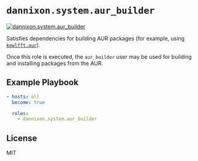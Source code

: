 # `dannixon.system.aur_builder`

[![dannixon.system.aur_builder](https://github.com/DanNixon/ansible-system/actions/workflows/aur_builder.yml/badge.svg?branch=main)](https://github.com/DanNixon/ansible-system/actions/workflows/aur_builder.yml)

Satisfies dependencies for building AUR packages (for example, using [`kewlfft.aur`](https://github.com/kewlfft/ansible-aur)).

Once this role is executed, the `aur_builder` user may be used for building and installing packages from the AUR.

## Example Playbook

```yaml
- hosts: all
  become: true

  roles:
    - dannixon.system.aur_builder
```

## License

MIT
